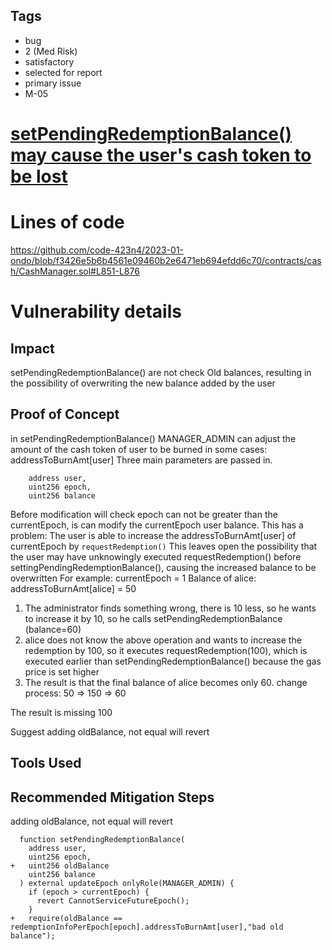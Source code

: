 ## Tags

- bug
- 2 (Med Risk)
- satisfactory
- selected for report
- primary issue
- M-05

# [setPendingRedemptionBalance() may cause the user's cash token to be lost](https://github.com/code-423n4/2023-01-ondo-findings/issues/82) 

# Lines of code

https://github.com/code-423n4/2023-01-ondo/blob/f3426e5b6b4561e09460b2e6471eb694efdd6c70/contracts/cash/CashManager.sol#L851-L876


# Vulnerability details

## Impact
setPendingRedemptionBalance()  are not check Old balances, resulting in the possibility of overwriting the new balance added by the user

## Proof of Concept
in setPendingRedemptionBalance()
MANAGER_ADMIN can adjust the amount of the cash token of user to be burned  in some cases: addressToBurnAmt[user]
Three main parameters are passed in.
```solidity
    address user,
    uint256 epoch,
    uint256 balance
```

Before modification will check epoch can not be greater than the currentEpoch, is can modify the currentEpoch user balance.
This has a problem:
The user is able to increase the addressToBurnAmt[user]  of currentEpoch by ```requestRedemption()```
This leaves open the possibility that the user may have unknowingly executed requestRedemption() before settingPendingRedemptionBalance(), causing the increased balance to be overwritten
For example:
currentEpoch = 1
Balance of alice: addressToBurnAmt[alice] = 50

1. The administrator finds something wrong, there is 10 less, so he wants to increase it by 10, so he calls setPendingRedemptionBalance (balance=60)
2. alice does not know the above operation and wants to increase the redemption by 100, so it executes requestRedemption(100), which is executed earlier than setPendingRedemptionBalance() because the gas price is set higher
3. The result is that the final balance of alice becomes only 60. change process: 50 => 150 => 60

The result is missing 100

Suggest adding oldBalance, not equal will revert

## Tools Used

## Recommended Mitigation Steps

adding oldBalance, not equal will revert

```solidity
  function setPendingRedemptionBalance(
    address user,
    uint256 epoch,
+   uint256 oldBalance    
    uint256 balance
  ) external updateEpoch onlyRole(MANAGER_ADMIN) {
    if (epoch > currentEpoch) {
      revert CannotServiceFutureEpoch();
    }
+   require(oldBalance == redemptionInfoPerEpoch[epoch].addressToBurnAmt[user],"bad old balance");

```